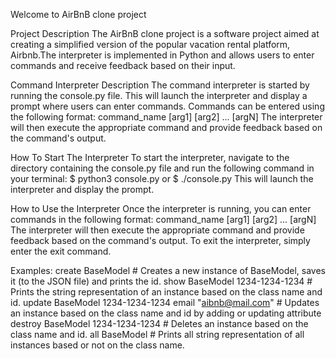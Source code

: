 Welcome to AirBnB clone project

Project Description
The AirBnB clone project is a software project aimed at creating a simplified version of the popular vacation rental platform, Airbnb.The interpreter is implemented in Python and allows users to enter commands and receive feedback based on their input.

Command Interpreter Description
The command interpreter is started by running the console.py file. This will launch the interpreter and display a prompt where users can enter commands.
Commands can be entered using the following format:
    command_name [arg1] [arg2] ... [argN]
The interpreter will then execute the appropriate command and provide feedback based on the command's output.

How To Start The Interpreter
To start the interpreter, navigate to the directory containing the console.py file and run the following command in your terminal:
    $ python3 console.py
        or
    $ ./console.py
This will launch the interpreter and display the prompt.

How to Use the Interpreter
Once the interpreter is running, you can enter commands in the following format:
    command_name [arg1] [arg2] ... [argN]
The interpreter will then execute the appropriate command and provide feedback based on the command's output.
To exit the interpreter, simply enter the exit command.

Examples:
    create BaseModel # Creates a new instance of BaseModel, saves it (to the JSON file) and prints the id.
    show BaseModel 1234-1234-1234 # Prints the string representation of an instance based on the class name and id.
    update BaseModel 1234-1234-1234 email "aibnb@mail.com" # Updates an instance based on the class name and id by adding or updating attribute
    destroy BaseModel 1234-1234-1234 # Deletes an instance based on the class name and id.
    all BaseModel # Prints all string representation of all instances based or not on the class name.

